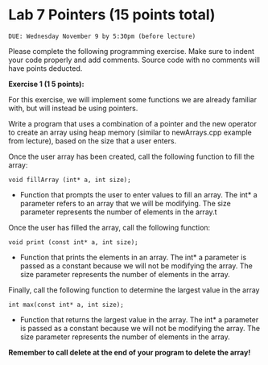 # Lab 7 Pointers (15 points total)

```
DUE: Wednesday November 9 by 5:30pm (before lecture)
```
Please complete the following programming exercise. Make sure to indent your code properly and add
comments. Source code with no comments will have points deducted.

**Exercise 1 (1 5 points):**

For this exercise, we will implement some functions we are already familiar with, but will instead be
using pointers.

Write a program that uses a combination of a pointer and the new operator to create an array using
heap memory (similar to newArrays.cpp example from lecture), based on the size that a user enters.

Once the user array has been created, call the following function to fill the array:

`void fillArray (int* a, int size);`

- Function that prompts the user to enter values to fill an array. The int* a parameter refers to an
    array that we will be modifying. The size parameter represents the number of elements in the
    array.t

Once the user has filled the array, call the following function:

`void print (const int* a, int size);`

- Function that prints the elements in an array. The int* a parameter is passed as a constant
    because we will not be modifying the array. The size parameter represents the number of
    elements in the array.

Finally, call the following function to determine the largest value in the array

`int max(const int* a, int size);`

- Function that returns the largest value in the array. The int* a parameter is passed as a constant
    because we will not be modifying the array. The size parameter represents the number of
    elements in the array.

**Remember to call delete at the end of your program to delete the array!**

